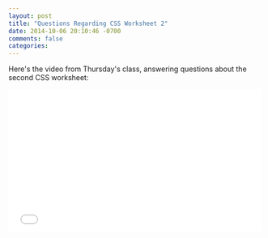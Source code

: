 ```yaml
---
layout: post
title: "Questions Regarding CSS Worksheet 2"
date: 2014-10-06 20:10:46 -0700
comments: false
categories:
---
```


Here's the video from Thursday's class, answering questions about the
second CSS worksheet:

<iframe src="//player.vimeo.com/video/108092757" width="500" height="281" frameborder="0" webkitallowfullscreen mozallowfullscreen allowfullscreen></iframe>
